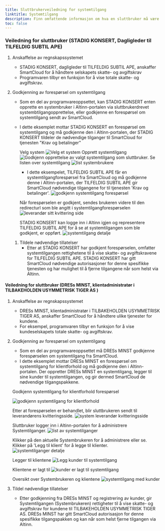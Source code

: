 ```yaml
---
title: Sluttbrukerveiledning for systemtilgang
linktitle: Systemtilgang
description: Finn omfattende informasjon om hva en sluttbruker må være oppmerksom på, samt hvilke trinn som må følges for å etablere en systemtilgangintegrasjon.
toc: false
---
```


### Veiledning for sluttbruker (STADIG KONSERT, Dagligleder til TILFELDIG SUBTIL APE)

1. Anskaffelse av regnskapssystemet
   - STADIG KONSERT, dagligleder til TILFELDIG SUBTIL APE, anskaffer SmartCloud for å håndtere selskapets skatte- og avgiftskrav
   - Programvaren tilbyr en funksjon for å vise totale skatte- og avgiftskrav.
2. Godkjenning av forespørsel om systemtilgang

   - Som en del av programvareoppsettet, kan STADIG KONSERT enten opprette en systembruker i Altinn-portalen via sluttbrukerdrevet systembtilgangopprettelse, eller godkjenne en forespørsel om systemtilgang sendt av SmartCloud.
   - I dette eksemplet mottar STADIG KONSERT en forespørsel om systemtilgang og må godkjenne den i Altinn-portalen, der STADIG KONSERT tildeler de nødvendige tilganger til SmartCloud for tjenesten "Krav og betalinger"

     Velg system
     ![Velg et system](systemtilgang-1.png)
     Opprett systemtilgang
     ![Godkjenn opprettelse av valgt systemtilgang som sluttbruker.](systemtilgang-2.png)
     Se listen over systemtilgang
     ![list systembrukere](systemtilgang-4.png)

     - I dette eksempelet, TILFELDIG SUBTIL APE får en systemtilgangforespørsel fra SmartCloud og må godkjenne denne i Altinn-portalen, der TILFELDIG SUBTIL APE gir SmartCloud nødvendige tilgangene for til tjenesten 'Krav og betalinger'.
       ![godkjenn systemtilgang forespørsel](systemtilgang-approve-1.png)

     Når forespørselen er godkjent, sendes brukeren videre til den redirecturl som ble angitt i systemtilgangforespørselen
     ![leverandør sitt kvittering side](systemtilgang-receipt-vendor.png)

     STADIG KONSERT kan logge inn i Altinn igjen og representere TILFELDIG SUBTIL APE for å se at systemtilgangen som ble godkjent, er oppført.
     ![systemtilgang detalje](systemtilgang-overview.png)

   1. Tildele nødvendige tillatelser
      - Etter at STADIG KONSERT har godkjent forespørselen, omfatter systemtilgangen rettighetene til å vise skatte- og avgiftskravene for TILFELDIG SUBTIL APE. STADIG KONSERT har gitt SmartCloud nødvendige autorisasjoner for denne spesifikke tjenesten og har mulighet til å fjerne tilgangene når som helst via Altinn.

#### Veiledning for sluttbruker (DRESs MINST, klientadministratør i TILBAKEHOLDEN USYMMETRISK TIGER AS )

1.  Anskaffelse av regnskapssystemet
    - DRESs MINST, klientadministratør i TILBAKEHOLDEN USYMMETRISK TIGER AS, anskaffer SmartCloud for å håndtere ulike tjenester for kundene.
    - For eksempel, programvaren tilbyr en funksjon for å vise kundeselskapets totale skatte- og avgiftskrav.
2.  Godkjenning av forespørsel om systemtilgang

    - Som en del av programvareoppsettet må DRESs MINST godkjenne forespørselen om systemtilgang fra SmartCloud.
    - I dette eksemplet mottar DRESs MINST en forespørsel om systemtilgang for klientforhold og må godkjenne den i Altinn-portalen. Der oppretter DRESs MINST en systemtilgang, legger til sine kunder til systemtilgangen, og gir dermed SmartCloud de nødvendige tilgangspakkene.

    Godkjenn systemtilgang for klientforhold forespørsel

    ![godkjenn systemtilgang for klientforhold](systemtilgang-agent-approve.png)

    Etter at forespørselen er behandlet, blir sluttbrukeren sendt til leverandørens kvitteringsside.
    ![system leverandør kvitteringsside](systemtilgang-receipt-vendor.png)

    Sluttbruker logger inn i Altinn-portalen for å administrere Systemtilganger.
    ![list av systemtilganger](systemtilgang-overview-clientdelegation.png)

    Klikker på den aktuelle Systembrukeren for å administrere eller se. Klikker på 'Legg til klient' for å legge til klienter.
    ![systemtilganger detalje](systemuser-agent.png)

    Legger til klientene
    ![Legg kunder til systemtilgang](clientdelegation-addclient.png)

    Klientene er lagt til
    ![kunder er lagt til systemtilgang](addclient-added.png)

    Oversikt over Systembrukeren og klientene
    ![systemtilgang med kunder](systemuser-withclients.png)

3.  Tildel nødvendige tillatelser
    - Etter godkjenning fra DRESs MINST og registrering av kunder, gir Systemtilgangen (Systembrukeren) rettigheter til å vise skatte- og avgiftskrav for kundene til TILBAKEHOLDEN USYMMETRISK TIGER AS. DRESs MINST har gitt SmartCloud autorisasjon for denne spesifikke tilgangspakken og kan når som helst fjerne tilgangen via Altinn.
